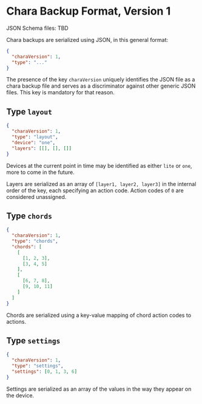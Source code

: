 # Chara Backup Format, Version 1

JSON Schema files: TBD

Chara backups are serialized using JSON, in this general format:

```json
{
  "charaVersion": 1,
  "type": "..."
}
```

The presence of the key `charaVersion` uniquely identifies the JSON file as a chara backup file and serves
as a discriminator against other generic JSON files. This key is mandatory for that reason.

## Type `layout`

```json
{
  "charaVersion": 1,
  "type": "layout",
  "device": "one",
  "layers": [[], [], []]
}
```

Devices at the current point in time may be identified as either `lite` or `one`, more to come in the future.

Layers are serialized as an array of `[layer1, layer2, layer3]` in the internal order of the key, each specifying
an action code. Action codes of `0` are considered unassigned.

## Type `chords`

```json
{
  "charaVersion": 1,
  "type": "chords",
  "chords": [
    [
      [1, 2, 3],
      [3, 4, 5]
    ],
    [
      [6, 7, 8],
      [9, 10, 11]
    ]
  ]
}
```

Chords are serialized using a key-value mapping of chord action codes to actions.

## Type `settings`

```json
{
  "charaVersion": 1,
  "type": "settings",
  "settings": [0, 1, 3, 6]
}
```

Settings are serialized as an array of the values in the way they appear on the device.
